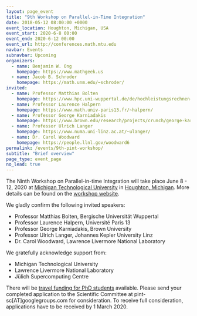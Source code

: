 ```yaml
---
layout: page_event
title: "9th Workshop on Parallel-in-Time Integration"
date: 2018-05-12 08:00:00 +0000
event_location: Houghton, Michigan, USA
event_start: 2020-6-8 00:00
event_end: 2020-6-12 00:00
event_url: http://conferences.math.mtu.edu
navbar: Events
subnavbar: Upcoming
organizers:
  - name: Benjamin W. Ong
    homepage: https://www.mathgeek.us
  - name: Jacob B. Schroder
    homepage: https://math.unm.edu/~schroder/
invited:
  - name: Professor Matthias Bolten
    homepage: https://www.hpc.uni-wuppertal.de/de/hochleistungsrechnen-swt/mitarbeiter/prof-dr-matthias-bolten.html
  - name: Professor Laurence Halpern
    homepage: https://www.math.univ-paris13.fr/~halpern/
  - name: Professor George Karniadakis
    homepage: https://www.brown.edu/research/projects/crunch/george-karniadakis
  - name: Professor Ulrich Langer
    homepage: https://www.numa.uni-linz.ac.at/~ulanger/
  - name: Dr. Carol Woodward
    homepage: https://people.llnl.gov/woodward6
permalink: /events/9th-pint-workshop/
subtitle: "Brief overview"
page_type: event_page
no_lead: true
---
```


The Ninth Workshop on Parallel-in-time Integration will take place June 8 - 12, 2020 at [Michigan Technological University](https://www.mtu.edu/) in [Houghton, Michigan](https://www.google.com/maps/place/Houghton,+MI+49931/@37.0561046,-101.0129579,4.43z).  More details can be found on the [workshop website](http://conferences.math.mtu.edu).

We gladly confirm the following invited speakers:
- Professor Matthias Bolten, Bergische Universit&auml;t Wuppertal  
- Professor Laurence Halpern, Universit&eacute; Paris 13
- Professor George Karniadakis, Brown University
- Professor Ulrich Langer, Johannes Kepler University Linz
- Dr. Carol Woodward, Lawrence Livermore National Laboratory

We gratefully acknowledge support from:
- Michigan Technological University
- Lawrence Livermore National Laboratory
- J&uuml;lich Supercomputing Centre

There will be [travel funding for PhD students](http://parallel-in-time.org/events/travel_grants.html) available. Please send your completed application to the Scientific Committee at pint-sc[AT]googlegroups.com for consideration. To receive full consideration, applications have to be received by 1 March 2020.

